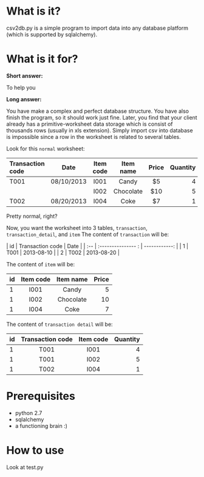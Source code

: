 What is it?
===========

csv2db.py is a simple program to import data into any database platform (which is supported by sqlalchemy).

What is it for?
===============

__Short answer:__

To help you

__Long answer:__ 

You have make a complex and perfect database structure. You have also finish the program, so it should work just fine. Later, you find that your client already has a primitive-worksheet data storage which is consist of thousands rows (usually in xls extension). Simply import csv into database is impossible since a row in the worksheet is related to several tables.

Look for this `normal` worksheet: 

| Transaction code  | Date          | Item code     | Item name     | Price        | Quantity     |
| :---------------- | :-----------: | :-----------: | :-----------: | :----------: | -----------: |
| T001              | 08/10/2013    | I001          | Candy         | $5           | 4            |
|                   |               | I002          | Chocolate     | $10          | 5            |
| T002              | 08/20/2013    | I004          | Coke          | $7           | 1            |

Pretty normal, right?

Now, you want the worksheet into 3 tables, `transaction`, `transaction_detail`, and `item`
The content of `transaction` will be:

| id  | Transaction code   | Date          |
| :-- | :--------------- : | ------------: |
| 1   | T001               | 2013-08-10    |
| 2   | T002               | 2013-08-20    |

The content of `item` will be:

| id  | Item code     | Item name     | Price       |
| :-- | :-----------: | :-----------: | ----------: |
| 1   | I001          | Candy         | 5           |
| 1   | I002          | Chocolate     | 10          |
| 1   | I004          | Coke          | 7           |

The content of `transaction detail` will be:

| id  | Transaction code   | Item code     | Quantity     |
| :-- | :----------------: | :-----------: | -----------: |
| 1   | T001               | I001          | 4            |
| 1   | T001               | I002          | 5            |
| 1   | T002               | I004          | 1            |



Prerequisites
=============

* python 2.7
* sqlalchemy
* a functioning brain :)

How to use
==========

Look at test.py